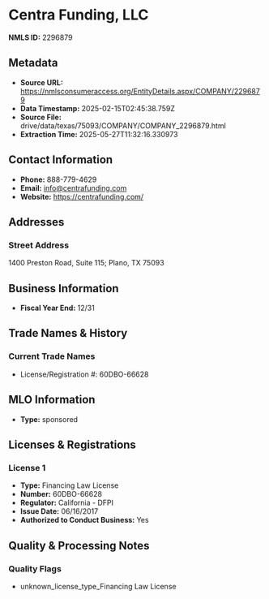 # Centra Funding, LLC

**NMLS ID:** 2296879

## Metadata
- **Source URL:** https://nmlsconsumeraccess.org/EntityDetails.aspx/COMPANY/2296879
- **Data Timestamp:** 2025-02-15T02:45:38.759Z
- **Source File:** drive/data/texas/75093/COMPANY/COMPANY_2296879.html
- **Extraction Time:** 2025-05-27T11:32:16.330973

## Contact Information
- **Phone:** 888-779-4629
- **Email:** info@centrafunding.com
- **Website:** https://centrafunding.com/

## Addresses
### Street Address
1400 Preston Road, Suite 115; Plano, TX 75093

## Business Information
- **Fiscal Year End:** 12/31

## Trade Names & History
### Current Trade Names
- License/Registration #: 60DBO-66628

## MLO Information
- **Type:** sponsored

## Licenses & Registrations

### License 1
- **Type:** Financing Law License
- **Number:** 60DBO-66628
- **Regulator:** California - DFPI
- **Issue Date:** 06/16/2017
- **Authorized to Conduct Business:** Yes

## Quality & Processing Notes
### Quality Flags
- unknown_license_type_Financing Law License
